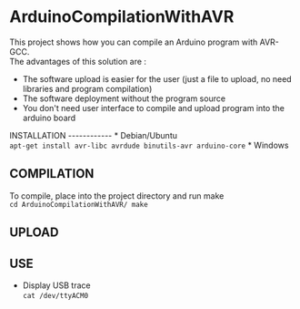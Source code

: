 ArduinoCompilationWithAVR
=========================

This project shows how you can compile an Arduino program with AVR-GCC.<br/>
The advantages of this solution are :
<ul>
	<li>The software upload is easier for the user (just a file to upload, no need libraries and program compilation)</li>
	<li>The software deployment without the program source</li>
	<li>You don't need user interface to compile and upload program into the arduino board</li>
</ul>
INSTALLATION
------------
* Debian/Ubuntu<br/>
<code>apt-get install avr-libc avrdude binutils-avr arduino-core</code>	
* Windows<br/>
	
COMPILATION
-----------
To compile, place into the project directory and run make<br/>
<code>cd ArduinoCompilationWithAVR/
make</code>

UPLOAD
------

USE
---
* Display USB trace<br/>
<code>cat /dev/ttyACM0</code>